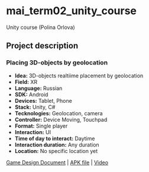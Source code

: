 # mai_term02_unity_course
Unity course (Polina Orlova)

## Project description

### Placing 3D-objects by geolocation

* **Idea:** 3D-objects realtiime placement by geolocation
* **Field:** XR
* **Language:** Russian
* **SDK:** Android
* **Devices:** Tablet, Phone
* **Stack:** Unity, C#
* **Tecknologies:** Geolocation, camera
* **Controller:** Device Moving, Touchpad
* **Format:** Single player 
* **Interaction:** UI
* **Time of day to interact:** Daytime
* **Interaction duration:** Any duration
* **Location:** No specific location yet

[Game Design Document](https://docs.google.com/document/d/1soUnbuJjMpJCNsZL-YtYGW4wsXm2rZh3ebHbP13XVZw/edit?usp=sharing) | 
[APK file](https://drive.google.com/file/d/1u7uhBmFYn1x3HSkQ5BxTeUNbOEKRNIqG/view?usp=sharing) | [Video](https://drive.google.com/file/d/19ajF30nlt5pkoY4ku02kyT2X3XjXe_ZK/view?usp=sharing)
